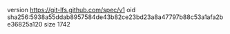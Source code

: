 version https://git-lfs.github.com/spec/v1
oid sha256:5938a55ddab8957584de43b82ce23bd23a8a47797b88c53a1afa2be36825a120
size 1742
